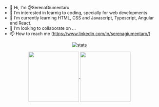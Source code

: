 - 👋 Hi, I’m @SerenaGiumentaro
- 👀 I’m interested in learnig to coding, specially for web developments
- 🌱 I’m currently learning HTML, CSS and Javascript, Typescript, Angular and React.
- 💞️ I’m looking to collaborate on ...
- 📫 How to reach me (https://www.linkedin.com/in/serenagiumentaro/)

<!---
SerenaGiumentaro/SerenaGiumentaro is a ✨ special ✨ repository because its `README.md` (this file) appears on your GitHub profile.
You can click the Preview link to take a look at your changes.
--->

<p align="center">
  <a href="https://github.com/francesco-buscicchio">
    <img align="center" src="https://github-readme-streak-stats.herokuapp.com/?user=SerenaGiumentaro&theme=dracula" alt="stats" />
  </a>
</p>

<p align="center">
   <a href="https://github.com/francesco-buscicchio?tab=repositories">
    <img
      align="center"
      height="165"
      src="https://github-readme-stats.vercel.app/api/top-langs/?username=SerenaGiumentaro&langs_count=8&layout=compact&theme=dracula"
    />
  </a>
  
  <a href="https://github.com/francesco-buscicchio?tab=repositories">
    <img
      align="center"
      height="165"
      src="https://github-readme-stats.vercel.app/api?username=francesco-buscicchio&count_private=true&show_icons=true&custom_title=Github%20Status&hide=issues&theme=dracula"
    />
  </a>
</p>
